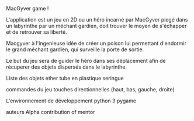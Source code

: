 MacGyver game !

L'application est un jeu en 2D ou un héro incarné par MacGyver
piegé dans un labyrinthe par un méchant gardien, doit trouver
le moyen de s'échapper et de retrouver sa liberté.

Macgyver à l'ingenieuse idée de créer un poison lui permettant
d'endormir le grand méchant gardien, qui surveille la porte de sortie.

Le but du jeu sera de guider le héro dans ses déplacement
afin de récuperer des objets dispersés dans le labyrinthe.

Liste des objets
   	ether
   	tube en plastique
   	seringue

commandes du jeu
	touches directionnelles (haut, bas, gauche, droite)

L'environnement de développement
	python 3
	pygame

auteurs
	Alpha
	contribution of mentor

